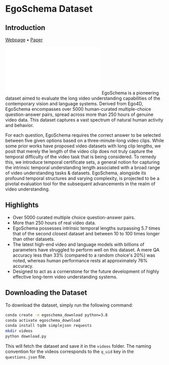 
# EgoSchema Dataset

## Introduction

[Webpage](https://https://egoschema.github.io/) • [Paper](https://https://egoschema.github.io/) 

![Teaser](paper/teaser_final.pdf)
EgoSchema is a pioneering dataset aimed to evaluate the long video understanding capabilities of the contemporary vision and language systems. Derived from Ego4D, EgoSchema encompasses over 5000 human-curated multiple-choice question-answer pairs, spread across more than 250 hours of genuine video data. This dataset captures a vast spectrum of natural human activity and behavior.

For each question,  EgoSchema  requires the correct answer to be selected between  five given options based on a three-minute-long video clips. While some prior works have proposed video datasets with long clip lengths, we posit that merely the length of the video clip does not truly capture the temporal difficulty of the video task that is being considered. To remedy this, we introduce temporal certificate sets, a general notion for capturing the intrinsic temporal understanding length associated with a broad range of video understanding tasks & datasets. EgoSchema, alongside its profound temporal structures and varying complexity, is projected to be a pivotal evaluation tool for the subsequent advancements in the realm of video understanding.

## Highlights

- Over 5000 curated multiple choice question-answer pairs.
- More than 250 hours of real video data.
- EgoSchema possesses intrinsic temporal lengths surpassing 5.7 times that of the second closest dataset and between 10 to 100 times longer than other datasets.
- The latest high-end video and language models with billions of parameters have struggled to perform well on this dataset. A mere QA accuracy less than 33% (compared to a random choice's 20%) was noted, whereas human performance rests at approximately 76% accuracy.
- Designed to act as a cornerstone for the future development of highly effective long-term video understanding systems.

## Downloading the Dataset

To download the dataset, simply run the following command:

```bash
conda create -n egoschema_download python=3.8 
conda activate egoschema_download
conda install tqdm simplejson requests
mkdir videos
python download.py
```

This will fetch the dataset and save it in the `videos` folder. The naming convention for the videos corresponds to the `q_uid` key in the `questions.json` file.